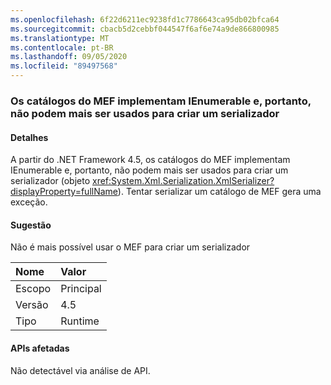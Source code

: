 ```yaml
---
ms.openlocfilehash: 6f22d6211ec9238fd1c7786643ca95db02bfca64
ms.sourcegitcommit: cbacb5d2cebbf044547f6af6e74a9de866800985
ms.translationtype: MT
ms.contentlocale: pt-BR
ms.lasthandoff: 09/05/2020
ms.locfileid: "89497568"
---
```

### <a name="mef-catalogs-implement-ienumerable-and-therefore-can-no-longer-be-used-to-create-a-serializer"></a>Os catálogos do MEF implementam IEnumerable e, portanto, não podem mais ser usados para criar um serializador

#### <a name="details"></a>Detalhes

A partir do .NET Framework 4.5, os catálogos do MEF implementam IEnumerable e, portanto, não podem mais ser usados para criar um serializador (objeto <xref:System.Xml.Serialization.XmlSerializer?displayProperty=fullName>). Tentar serializar um catálogo de MEF gera uma exceção.

#### <a name="suggestion"></a>Sugestão

Não é mais possível usar o MEF para criar um serializador

| Nome    | Valor       |
|:--------|:------------|
| Escopo   |Principal|
|Versão|4.5|
|Tipo|Runtime|

#### <a name="affected-apis"></a>APIs afetadas

Não detectável via análise de API.

<!--

#### Affected APIs

Not detectable via API analysis.

-->
